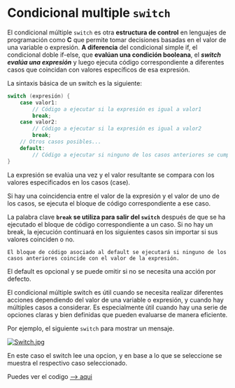 # Condicional multiple `switch`

El condicional múltiple `switch` es otra **estructura de control** en lenguajes de programación como **C** que permite tomar decisiones basadas en el valor de una variable o expresión. **A diferencia** del condicional simple if, el condicional doble if-else, que **evalúan una condición booleana**, el ***switch evalúa una expresión*** y luego ejecuta código correspondiente a diferentes casos que coincidan con valores específicos de esa expresión.

La sintaxis básica de un switch es la siguiente:

```c
switch (expresión) {
    case valor1:
        // Código a ejecutar si la expresión es igual a valor1
        break;
    case valor2:
        // Código a ejecutar si la expresión es igual a valor2
        break;
    // Otros casos posibles...
    default:
        // Código a ejecutar si ninguno de los casos anteriores se cumple
}
```

La expresión se evalúa una vez y el valor resultante se compara con los valores especificados en los casos (case).

Si hay una coincidencia entre el valor de la expresión y el valor de uno de los casos, se ejecuta el bloque de código correspondiente a ese caso.

La palabra clave **`break` se utiliza para salir del `switch`** después de que se ha ejecutado el bloque de código correspondiente a un caso. Si no hay un break, la ejecución continuará en los siguientes casos sin importar si sus valores coinciden o no.

    El bloque de código asociado al default se ejecutará si ninguno de los casos anteriores coincide con el valor de la expresión.

El default es opcional y se puede omitir si no se necesita una acción por defecto.

El condicional múltiple switch es útil cuando se necesita realizar diferentes acciones dependiendo del valor de una variable o expresión, y cuando hay múltiples casos a considerar. Es especialmente útil cuando hay una serie de opciones claras y bien definidas que pueden evaluarse de manera eficiente.

Por ejemplo, el siguiente `switch` para mostrar un mensaje.

[![Switch.jpg](https://i.postimg.cc/QdhZbGLv/Switch.jpg)](https://postimg.cc/7fsRHRZN)


En este caso el switch lee una opcion, y en base a lo que se seleccione se muestra el respectivo caso seleccionado.

Puedes ver el codigo [--> aqui](switch.c)
